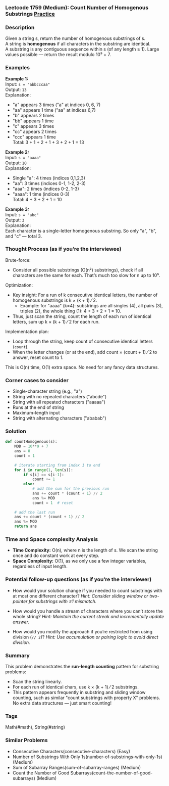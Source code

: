 ### Leetcode 1759 (Medium): Count Number of Homogenous Substrings [Practice](https://leetcode.com/problems/count-number-of-homogenous-substrings)

### Description  
Given a string s, return the number of homogenous substrings of s.  
A string is **homogenous** if all characters in the substring are identical.  
A substring is any contiguous sequence within s (of any length ≥ 1).
Large values possible — return the result modulo 10⁹ + 7.

### Examples  

**Example 1:**  
Input: `s = "abbcccaa"`  
Output: `13`  
Explanation:  
- "a" appears 3 times ("a" at indices 0, 6, 7)  
- "aa" appears 1 time ("aa" at indices 6,7)  
- "b" appears 2 times  
- "bb" appears 1 time  
- "c" appears 3 times  
- "cc" appears 2 times  
- "ccc" appears 1 time  
Total: 3 + 1 + 2 + 1 + 3 + 2 + 1 = 13

**Example 2:**  
Input: `s = "aaaa"`  
Output: `10`  
Explanation:  
- Single "a": 4 times (indices 0,1,2,3)  
- "aa": 3 times (indices 0-1, 1-2, 2-3)  
- "aaa": 2 times (indices 0-2, 1-3)  
- "aaaa": 1 time (indices 0-3)  
Total: 4 + 3 + 2 + 1 = 10

**Example 3:**  
Input: `s = "abc"`  
Output: `3`  
Explanation:  
Each character is a single-letter homogenous substring. So only "a", "b", and "c" — total 3.

### Thought Process (as if you’re the interviewee)  
Brute-force:  
- Consider all possible substrings (O(n²) substrings), check if all characters are the same for each. That’s much too slow for n up to 10⁵.

Optimization:  
- Key insight: For a run of k consecutive identical letters, the number of homogenous substrings is k × (k + 1) ⁄ 2.  
    - Example: for "aaaa" (k=4): substrings are all singles (4), all pairs (3), triples (2), the whole thing (1): 4 + 3 + 2 + 1 = 10.
- Thus, just scan the string, count the length of each run of identical letters, sum up k × (k + 1) ⁄ 2 for each run.

Implementation plan:  
- Loop through the string, keep count of consecutive identical letters (`count`).  
- When the letter changes (or at the end), add count × (count + 1) ⁄ 2 to answer, reset count to 1.

This is O(n) time, O(1) extra space. No need for any fancy data structures.

### Corner cases to consider  
- Single-character string (e.g., "a")
- String with no repeated characters ("abcde")
- String with all repeated characters ("aaaaa")
- Runs at the end of string
- Maximum-length input
- String with alternating characters ("ababab")

### Solution

```python
def countHomogenous(s):
    MOD = 10**9 + 7
    ans = 0
    count = 1
    
    # iterate starting from index 1 to end
    for i in range(1, len(s)):
        if s[i] == s[i-1]:
            count += 1
        else:
            # add the sum for the previous run
            ans += count * (count + 1) // 2
            ans %= MOD
            count = 1  # reset
            
    # add the last run
    ans += count * (count + 1) // 2
    ans %= MOD
    return ans
```

### Time and Space complexity Analysis  

- **Time Complexity:** O(n), where n is the length of s. We scan the string once and do constant work at every step.
- **Space Complexity:** O(1), as we only use a few integer variables, regardless of input length.

### Potential follow-up questions (as if you’re the interviewer)  

- How would your solution change if you needed to count substrings with at most one different character?
  *Hint: Consider sliding window or two-pointer for substrings with ≤1 mismatch.*

- How would you handle a stream of characters where you can’t store the whole string?
  *Hint: Maintain the current streak and incrementally update answer.*

- How would you modify the approach if you’re restricted from using division (`// 2`)?
  *Hint: Use accumulation or pairing logic to avoid direct division.*

### Summary
This problem demonstrates the **run-length counting** pattern for substring problems:  
- Scan the string linearly.
- For each run of identical chars, use k × (k + 1) ⁄ 2 substrings.
- This pattern appears frequently in substring and sliding window counting, such as similar "count substrings with property X" problems.
No extra data structures — just smart counting!

### Tags
Math(#math), String(#string)

### Similar Problems
- Consecutive Characters(consecutive-characters) (Easy)
- Number of Substrings With Only 1s(number-of-substrings-with-only-1s) (Medium)
- Sum of Subarray Ranges(sum-of-subarray-ranges) (Medium)
- Count the Number of Good Subarrays(count-the-number-of-good-subarrays) (Medium)